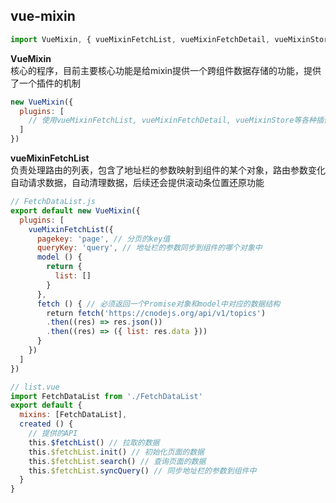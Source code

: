 ## vue-mixin
```javascript
import VueMixin, { vueMixinFetchList, vueMixinFetchDetail, vueMixinStore } from 'vue-mixin'
```
**VueMixin**  
核心的程序，目前主要核心功能是给mixin提供一个跨组件数据存储的功能，提供了一个插件的机制
```javascript
new VueMixin({
  plugins: [
    // 使用vueMixinFetchList, vueMixinFetchDetail, vueMixinStore等各种插件
  ]
})
```

**vueMixinFetchList**    
负责处理路由的列表，包含了地址栏的参数映射到组件的某个对象，路由参数变化自动请求数据，自动清理数据，后续还会提供滚动条位置还原功能
```javascript
// FetchDataList.js
export default new VueMixin({
  plugins: [
    vueMixinFetchList({
      pagekey: 'page', // 分页的key值
      queryKey: 'query', // 地址栏的参数同步到组件的哪个对象中
      model () {
        return {
          list: []
        }
      },
      fetch () { // 必须返回一个Promise对象和model中对应的数据结构
        return fetch('https://cnodejs.org/api/v1/topics')
        .then((res) => res.json())
        .then((res) => ({ list: res.data }))
      }
    })
  ]
})

// list.vue
import FetchDataList from './FetchDataList'
export default {
  mixins: [FetchDataList],
  created () {
    // 提供的API
    this.$fetchList() // 拉取的数据
    this.$fetchList.init() // 初始化页面的数据
    this.$fetchList.search() // 查询页面的数据
    this.$fetchList.syncQuery() // 同步地址栏的参数到组件中
  }
}
```
